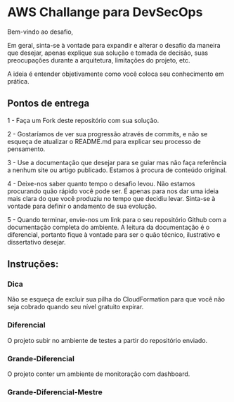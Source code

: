 # AWS Challange para DevSecOps

Bem-vindo ao desafio, 

Em geral, sinta-se à vontade para expandir e alterar o desafio da maneira que desejar, apenas explique sua solução e tomada de decisão, suas preocupações durante a arquitetura, limitações do projeto, etc.

A ideia é entender objetivamente como você coloca seu conhecimento em prática.

## Pontos de entrega
1 - Faça um Fork deste repositório com sua solução.

2 - Gostaríamos de ver sua progressão através de commits, e não se esqueça de atualizar o README.md para explicar seu processo de pensamento.

3 - Use a documentação que desejar para se guiar mas não faça referência a nenhum site ou artigo publicado. Estamos à procura de conteúdo original.

4 - Deixe-nos saber quanto tempo o desafio levou. Não estamos procurando quão rápido você pode ser. É apenas para nos dar uma ideia mais clara do que você produziu no tempo que decidiu levar. Sinta-se à vontade para definir o andamento de sua evolução.

5 - Quando terminar, envie-nos um link para o seu repositório Github com a documentação completa do ambiente. A leitura da documentação é o diferencial, portanto fique à vontade para ser o quão técnico, ilustrativo e dissertativo desejar.

## Instruções:


### Dica
Não se esqueça de excluir sua pilha do CloudFormation para que você não seja cobrado quando seu nível gratuito expirar.

### Diferencial
O projeto subir no ambiente de testes a partir do repositório enviado.

### Grande-Diferencial
O projeto conter um ambiente de monitoração com dashboard.

### Grande-Diferencial-Mestre

